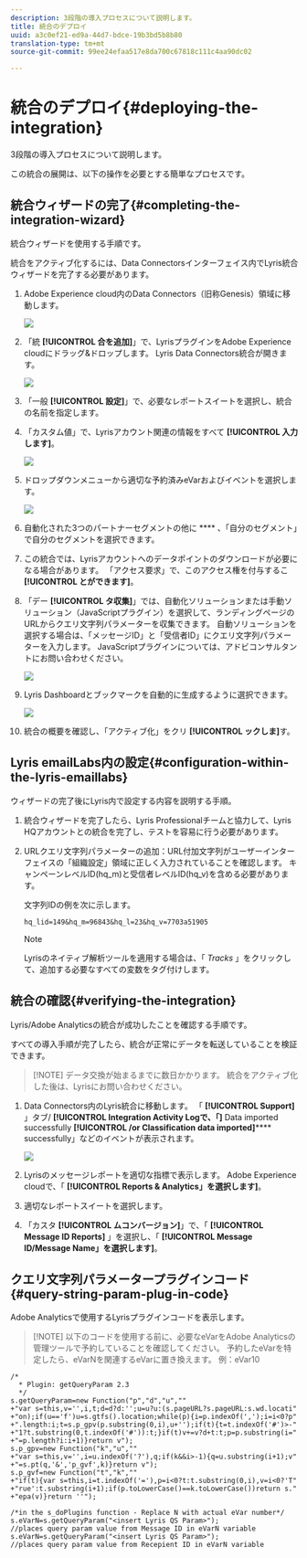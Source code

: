 ```yaml
---
description: 3段階の導入プロセスについて説明します。
title: 統合のデプロイ
uuid: a3c0ef21-ed9a-44d7-bdce-19b3bd5b8b80
translation-type: tm+mt
source-git-commit: 99ee24efaa517e8da700c67818c111c4aa90dc02

---
```



# 統合のデプロイ{#deploying-the-integration}

3段階の導入プロセスについて説明します。

この統合の展開は、以下の操作を必要とする簡単なプロセスです。

## 統合ウィザードの完了{#completing-the-integration-wizard}

統合ウィザードを使用する手順です。

統合をアクティブ化するには、Data Connectorsインターフェイス内でLyris統合ウィザードを完了する必要があります。

1. Adobe Experience cloud内のData Connectors（旧称Genesis）領域に移動します。

   ![](assets/data_connectors.png)

1. 「統 **[!UICONTROL 合を追加]**」で、LyrisプラグインをAdobe Experience cloudにドラッグ&amp;ドロップします。 Lyris Data Connectors統合が開きます。

   ![](assets/add_integration.png)

1. 「一般 **[!UICONTROL 設定]**」で、必要なレポートスイートを選択し、統合の名前を指定します。
1. 「カスタム値」で、Lyrisアカウント関連の情報をすべて **[!UICONTROL 入力します]**。

   ![](assets/general_settings.png)

1. ドロップダウンメニューから適切な予約済みeVarおよびイベントを選択します。

   ![](assets/variable_mapping.png)

1. 自動化された3つのパートナーセグメントの他に **** 、「自分のセグメント」で自分のセグメントを選択できます。
1. この統合では、Lyrisアカウントへのデータポイントのダウンロードが必要になる場合があります。 「アクセス要求」で、このアクセス権を付与するこ **[!UICONTROL とができます]**。
1. 「デー **[!UICONTROL タ収集]**」では、自動化ソリューションまたは手動ソリューション（JavaScriptプラグイン）を選択して、ランディングページのURLからクエリ文字列パラメーターを収集できます。 自動ソリューションを選択する場合は、「メッセージID」と「受信者ID」にクエリ文字列パラメーターを入力します。 JavaScriptプラグインについては、アドビコンサルタントにお問い合わせください。

   ![](assets/data_collection.png)

1. Lyris Dashboardとブックマークを自動的に生成するように選択できます。

   ![](assets/dashboard_generation.png)

1. 統合の概要を確認し、「アクティブ化」をクリ **[!UICONTROL ックしま]**&#x200B;す。

## Lyris emailLabs内の設定{#configuration-within-the-lyris-emaillabs}

ウィザードの完了後にLyris内で設定する内容を説明する手順。

1. 統合ウィザードを完了したら、Lyris Professionalチームと協力して、Lyris HQアカウントとの統合を完了し、テストを容易に行う必要があります。
1. URLクエリ文字列パラメーターの追加：URL付加文字列がユーザーインターフェイスの「組織設定」領域に正しく入力されていることを確認します。 キャンペーンレベルID(hq_m)と受信者レベルID(hq_v)を含める必要があります。

   文字列IDの例を次に示します。

   ```
   hq_lid=149&hq_m=96843&hq_l=23&hq_v=7703a51905
   ```

   >[!NOTE]
   >
   >Lyrisのネイティブ解析ツールを適用する場合は、「 *Tracks* 」をクリックして、追加する必要なすべての変数をタグ付けします。

## 統合の確認{#verifying-the-integration}

Lyris/Adobe Analyticsの統合が成功したことを確認する手順です。

すべての導入手順が完了したら、統合が正常にデータを転送していることを検証できます。

> [!NOTE] データ交換が始まるまでに数日かかります。 統合をアクティブ化した後は、Lyrisにお問い合わせください。

1. Data Connectors内のLyris統合に移動します。 「 **[!UICONTROL Support]** 」タブ/ **[!UICONTROL Integration Activity Logで、「]** Data imported successfully **[!UICONTROL /or Classification data imported]****** successfully」などのイベントが表示されます。

   ![](assets/integration_info.png)

1. Lyrisのメッセージレポートを適切な指標で表示します。 Adobe Experience cloudで、「 **[!UICONTROL Reports &amp; Analytics」を選択します]**。
1. 適切なレポートスイートを選択します。
1. 「カスタ **[!UICONTROL ムコンバージョン]**」で、「 **[!UICONTROL Message ID Reports]** 」を選択し、「 **[!UICONTROL Message ID/Message Name」を選択します]**。

## クエリ文字列パラメータープラグインコード{#query-string-param-plug-in-code}

Adobe Analyticsで使用するLyrisプラグインコードを表示します。

> [!NOTE] 以下のコードを使用する前に、必要なeVarをAdobe Analyticsの管理ツールで予約していることを確認してください。 予約したeVarを特定したら、eVarNを関連するeVarに置き換えます。 例：eVar10

```
/* 
  * Plugin: getQueryParam 2.3 
  */ 
s.getQueryParam=new Function("p","d","u","" 
+"var s=this,v='',i,t;d=d?d:'';u=u?u:(s.pageURL?s.pageURL:s.wd.locati" 
+"on);if(u=='f')u=s.gtfs().location;while(p){i=p.indexOf(',');i=i<0?p" 
+".length:i;t=s.p_gpv(p.substring(0,i),u+'');if(t){t=t.indexOf('#')>-" 
+"1?t.substring(0,t.indexOf('#')):t;}if(t)v+=v?d+t:t;p=p.substring(i=" 
+"=p.length?i:i+1)}return v"); 
s.p_gpv=new Function("k","u","" 
+"var s=this,v='',i=u.indexOf('?'),q;if(k&&i>-1){q=u.substring(i+1);v" 
+"=s.pt(q,'&','p_gvf',k)}return v"); 
s.p_gvf=new Function("t","k","" 
+"if(t){var s=this,i=t.indexOf('='),p=i<0?t:t.substring(0,i),v=i<0?'T" 
+"rue':t.substring(i+1);if(p.toLowerCase()==k.toLowerCase())return s." 
+"epa(v)}return ''"); 
 
/*in the s_doPlugins function - Replace N with actual eVar number*/ 
s.eVarN=s.getQueryParam("<insert Lyris QS Param>");  
//places query param value from Message ID in eVarN variable s.eVarN=s.getQueryParam("<insert Lyris QS Param>");  
//places query param value from Recepient ID in eVarN variable 
```
